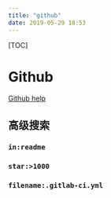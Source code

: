 ```yaml
---
title: "github"
date: 2019-05-29 18:53
---
```



[TOC]



# Github

[Github help](https://help.github.com/en)







## 高级搜索



### `in:readme`



### `star:>1000`



### `filename:.gitlab-ci.yml`